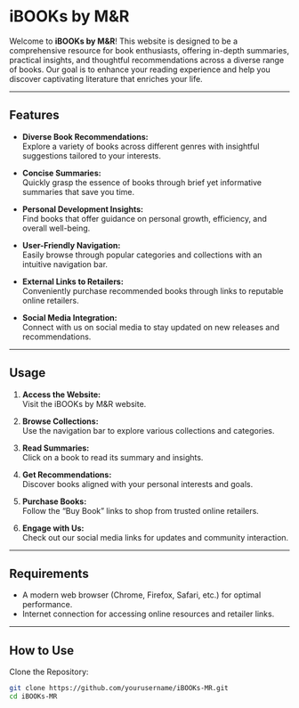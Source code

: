 # iBOOKs by M&R

Welcome to **iBOOKs by M&R**! This website is designed to be a comprehensive resource for book enthusiasts, offering in-depth summaries, practical insights, and thoughtful recommendations across a diverse range of books. Our goal is to enhance your reading experience and help you discover captivating literature that enriches your life.

---

## Features

- **Diverse Book Recommendations:**  
  Explore a variety of books across different genres with insightful suggestions tailored to your interests.
  
- **Concise Summaries:**  
  Quickly grasp the essence of books through brief yet informative summaries that save you time.
  
- **Personal Development Insights:**  
  Find books that offer guidance on personal growth, efficiency, and overall well-being.
  
- **User-Friendly Navigation:**  
  Easily browse through popular categories and collections with an intuitive navigation bar.
  
- **External Links to Retailers:**  
  Conveniently purchase recommended books through links to reputable online retailers.
  
- **Social Media Integration:**  
  Connect with us on social media to stay updated on new releases and recommendations.

---

## Usage

1. **Access the Website:**  
   Visit the iBOOKs by M&R website.
   
2. **Browse Collections:**  
   Use the navigation bar to explore various collections and categories.
   
3. **Read Summaries:**  
   Click on a book to read its summary and insights.
   
4. **Get Recommendations:**  
   Discover books aligned with your personal interests and goals.
   
5. **Purchase Books:**  
   Follow the “Buy Book” links to shop from trusted online retailers.
   
6. **Engage with Us:**  
   Check out our social media links for updates and community interaction.

---

## Requirements

- A modern web browser (Chrome, Firefox, Safari, etc.) for optimal performance.
- Internet connection for accessing online resources and retailer links.

---

## How to Use

Clone the Repository:

```bash
git clone https://github.com/yourusername/iBOOKs-MR.git
cd iBOOKs-MR

